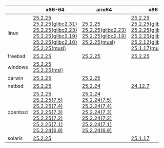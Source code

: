 ||x86-64|arm64|x86|ppc64le|armv7|armel|
| --- | --- | --- | --- | --- | --- | --- |
|linux|[25.2.25](https://github.com/roswell/sbcl_head/releases/download/25.2.25/sbcl-25.2.25-x86-64-linux-binary.tar.bz2)<br />[25.2.25(glibc2.31)](https://github.com/roswell/sbcl_head/releases/download/25.2.25/sbcl-25.2.25-x86-64-linux-glibc2.31-binary.tar.bz2)<br />[25.2.25(glibc2.23)](https://github.com/roswell/sbcl_head/releases/download/25.2.25/sbcl-25.2.25-x86-64-linux-glibc2.23-binary.tar.bz2)<br />[25.2.25(glibc2.19)](https://github.com/roswell/sbcl_head/releases/download/25.2.25/sbcl-25.2.25-x86-64-linux-glibc2.19-binary.tar.bz2)<br />[25.2.25(glibc2.10)](https://github.com/roswell/sbcl_head/releases/download/25.2.25/sbcl-25.2.25-x86-64-linux-glibc2.10-binary.tar.bz2)<br />[25.2.25(musl)](https://github.com/roswell/sbcl_head/releases/download/25.2.25/sbcl-25.2.25-x86-64-linux-musl-binary.tar.bz2)<br />|[25.2.25](https://github.com/roswell/sbcl_head/releases/download/25.2.25/sbcl-25.2.25-arm64-linux-binary.tar.bz2)<br />[25.2.25(glibc2.23)](https://github.com/roswell/sbcl_head/releases/download/25.2.25/sbcl-25.2.25-arm64-linux-glibc2.23-binary.tar.bz2)<br />[25.2.25(glibc2.19)](https://github.com/roswell/sbcl_head/releases/download/25.2.25/sbcl-25.2.25-arm64-linux-glibc2.19-binary.tar.bz2)<br />[25.2.25(musl)](https://github.com/roswell/sbcl_head/releases/download/25.2.25/sbcl-25.2.25-arm64-linux-musl-binary.tar.bz2)<br />|[25.2.25](https://github.com/roswell/sbcl_head/releases/download/25.2.25/sbcl-25.2.25-x86-linux-binary.tar.bz2)<br />[25.2.25(glibc2.31)](https://github.com/roswell/sbcl_head/releases/download/25.2.25/sbcl-25.2.25-x86-linux-glibc2.31-binary.tar.bz2)<br />[25.2.25(glibc2.23)](https://github.com/roswell/sbcl_head/releases/download/25.2.25/sbcl-25.2.25-x86-linux-glibc2.23-binary.tar.bz2)<br />[25.2.25(glibc2.19)](https://github.com/roswell/sbcl_head/releases/download/25.2.25/sbcl-25.2.25-x86-linux-glibc2.19-binary.tar.bz2)<br />[25.2.12(glibc2.10)](https://github.com/roswell/sbcl_head/releases/download/25.2.12/sbcl-25.2.12-x86-linux-glibc2.10-binary.tar.bz2)<br />[25.1.17(musl)](https://github.com/roswell/sbcl_head/releases/download/25.1.17/sbcl-25.1.17-x86-linux-musl-binary.tar.bz2)<br />|[25.2.25](https://github.com/roswell/sbcl_head/releases/download/25.2.25/sbcl-25.2.25-ppc64le-linux-binary.tar.bz2)<br />[25.2.25(glibc2.23)](https://github.com/roswell/sbcl_head/releases/download/25.2.25/sbcl-25.2.25-ppc64le-linux-glibc2.23-binary.tar.bz2)<br />[25.2.25(glibc2.19)](https://github.com/roswell/sbcl_head/releases/download/25.2.25/sbcl-25.2.25-ppc64le-linux-glibc2.19-binary.tar.bz2)<br />|[25.2.24](https://github.com/roswell/sbcl_head/releases/download/25.2.24/sbcl-25.2.24-armv7-linux-binary.tar.bz2)<br />|[25.1.17](https://github.com/roswell/sbcl_head/releases/download/25.1.17/sbcl-25.1.17-armel-linux-binary.tar.bz2)<br />|
|freebsd|[25.2.25](https://github.com/roswell/sbcl_head/releases/download/25.2.25/sbcl-25.2.25-x86-64-freebsd-binary.tar.bz2)<br />|[25.2.25](https://github.com/roswell/sbcl_head/releases/download/25.2.25/sbcl-25.2.25-arm64-freebsd-binary.tar.bz2)<br />|[25.2.25](https://github.com/roswell/sbcl_head/releases/download/25.2.25/sbcl-25.2.25-x86-freebsd-binary.tar.bz2)<br />||||
|windows|[25.2.25](https://github.com/roswell/sbcl_head/releases/download/25.2.25/sbcl-25.2.25-x86-64-windows-binary.tar.bz2)<br />[25.2.25(msi)](https://github.com/roswell/sbcl_head/releases/download/25.2.25/sbcl-25.2.25-x86-64-windows-binary.msi)<br />||||||
|darwin|[25.2.25](https://github.com/roswell/sbcl_head/releases/download/25.2.25/sbcl-25.2.25-x86-64-darwin-binary.tar.bz2)<br />|[25.2.25](https://github.com/roswell/sbcl_head/releases/download/25.2.25/sbcl-25.2.25-arm64-darwin-binary.tar.bz2)<br />|||||
|netbsd|[25.2.25](https://github.com/roswell/sbcl_head/releases/download/25.2.25/sbcl-25.2.25-x86-64-netbsd-binary.tar.bz2)<br />|[25.2.24](https://github.com/roswell/sbcl_head/releases/download/25.2.24/sbcl-25.2.24-arm64-netbsd-binary.tar.bz2)<br />|[24.12.7](https://github.com/roswell/sbcl_head/releases/download/24.12.7/sbcl-24.12.7-x86-netbsd-binary.tar.bz2)<br />||||
|openbsd|[25.2.25](https://github.com/roswell/sbcl_head/releases/download/25.2.25/sbcl-25.2.25-x86-64-openbsd-binary.tar.bz2)<br />[25.2.25(7.5)](https://github.com/roswell/sbcl_head/releases/download/25.2.25/sbcl-25.2.25-x86-64-openbsd-7.5-binary.tar.bz2)<br />[25.2.25(7.4)](https://github.com/roswell/sbcl_head/releases/download/25.2.25/sbcl-25.2.25-x86-64-openbsd-7.4-binary.tar.bz2)<br />[25.2.25(7.3)](https://github.com/roswell/sbcl_head/releases/download/25.2.25/sbcl-25.2.25-x86-64-openbsd-7.3-binary.tar.bz2)<br />[25.2.25(7.2)](https://github.com/roswell/sbcl_head/releases/download/25.2.25/sbcl-25.2.25-x86-64-openbsd-7.2-binary.tar.bz2)<br />[25.2.25(7.1)](https://github.com/roswell/sbcl_head/releases/download/25.2.25/sbcl-25.2.25-x86-64-openbsd-7.1-binary.tar.bz2)<br />[25.2.24(6.9)](https://github.com/roswell/sbcl_head/releases/download/25.2.24/sbcl-25.2.24-x86-64-openbsd-6.9-binary.tar.bz2)<br />|[25.2.24](https://github.com/roswell/sbcl_head/releases/download/25.2.24/sbcl-25.2.24-arm64-openbsd-binary.tar.bz2)<br />[25.2.24(7.5)](https://github.com/roswell/sbcl_head/releases/download/25.2.24/sbcl-25.2.24-arm64-openbsd-7.5-binary.tar.bz2)<br />[25.2.24(7.4)](https://github.com/roswell/sbcl_head/releases/download/25.2.24/sbcl-25.2.24-arm64-openbsd-7.4-binary.tar.bz2)<br />[25.2.24(7.3)](https://github.com/roswell/sbcl_head/releases/download/25.2.24/sbcl-25.2.24-arm64-openbsd-7.3-binary.tar.bz2)<br />[25.2.24(7.2)](https://github.com/roswell/sbcl_head/releases/download/25.2.24/sbcl-25.2.24-arm64-openbsd-7.2-binary.tar.bz2)<br />[25.2.24(7.1)](https://github.com/roswell/sbcl_head/releases/download/25.2.24/sbcl-25.2.24-arm64-openbsd-7.1-binary.tar.bz2)<br />[25.2.24(6.9)](https://github.com/roswell/sbcl_head/releases/download/25.2.24/sbcl-25.2.24-arm64-openbsd-6.9-binary.tar.bz2)<br />|||||
|solaris|[25.2.25](https://github.com/roswell/sbcl_head/releases/download/25.2.25/sbcl-25.2.25-x86-64-solaris-binary.tar.bz2)<br />||[25.1.17](https://github.com/roswell/sbcl_head/releases/download/25.1.17/sbcl-25.1.17-x86-solaris-binary.tar.bz2)<br />||||
